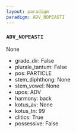 ```yaml
---
layout: paradigm
paradigm: ADV_NOPEASTI
---
```

### ` ADV_NOPEASTI `

None
* grade_dir: False
* plurale_tantum: False
* pos: PARTICLE
* stem_diphthong: None
* stem_vowel: None
* upos: ADV
* harmony: back
* kotus_av: None
* kotus_tn: 99
* clitics: True
* possessive: False
